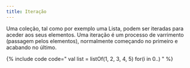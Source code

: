 ```yaml
---
title: Iteração
---
```


Uma coleção, tal como por exemplo uma Lista, podem ser iteradas para aceder aos seus elementos. Uma iteração é um processo de varrimento (passagem pelos elementos), normalmente começando no primeiro e acabando no último.



{% include code code="
val list = listOf(1, 2, 3, 4, 5)
for(i in 0..)
"
%}
